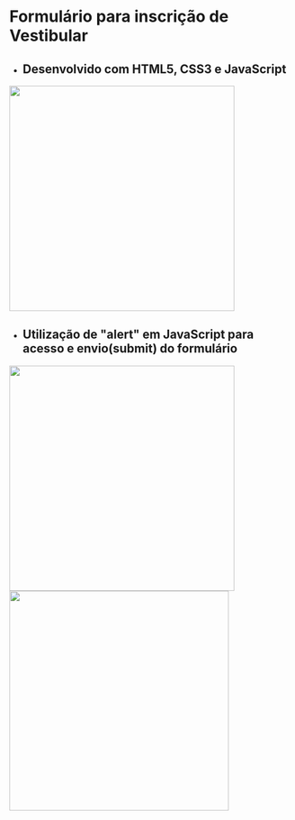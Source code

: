 # Formulário para inscrição de Vestibular

* <h2> Desenvolvido com HTML5, CSS3 e JavaScript </h2>
 
 <div align="left">
 <img src="https://user-images.githubusercontent.com/102770109/170280245-31db509e-81db-418f-ab45-10d903e5ed58.png" width="400px" />
 </div>

* <h2> Utilização de "alert" em JavaScript para acesso e envio(submit) do formulário </h2>

<div align="left">
 <img src="https://user-images.githubusercontent.com/102770109/170282625-559c0216-5678-4809-8b85-eebb70e177f5.png" width="400px" />
 <img src="https://user-images.githubusercontent.com/102770109/170283591-8d0abcf0-f430-47ee-86d2-364ca8b55352.png" width="390px" />
</div>
